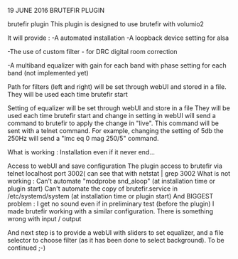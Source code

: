 19 JUNE 2016
	BRUTEFIR PLUGIN

brutefir plugin
This plugin is designed to use brutefir with volumio2

It will provide :
 -A automated installation
 -A loopback device setting for alsa

 -The use of custom filter - for DRC digital room correction

 -A multiband equalizer
	with gain for each band
	with phase setting for each band (not implemented yet)

Path for filters (left and right) will be set through webUI and stored in a file.
They will be used each time brutefir start

Setting of equalizer will be set through webUI and store in a file
They will be used each time brutefir start and change in setting in webUI will send a command to brutefir to apply the change in "live".
This command will be sent with a telnet command.
For example, changing the setting of 5db the 250Hz will send a "lmc eq 0 mag 250/5" command.

What is working :
Installation even if it never end...

Access to webUI and save configuration
The plugin access to brutefir via telnet localhost port 3002( can see that with netstat | grep 3002
What is not working :
Can't automate "modprobe snd_aloop" (at installation time or plugin start)
Can't automate the copy of brutefir.service in /etc/systemd/system (at installation time or plugin start)
And BIGGEST problem : I get no sound even if in preliminary test (before the plugin) I made brutefir working with a similar configuration.
There is something wrong with input / output


And next step is to provide a webUI with sliders to set equalizer, and a file selector to choose filter (as it has been done to select background).
To be continued ;-)